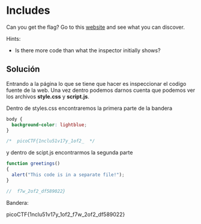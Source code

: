 # Includes
Can you get the flag? Go to this [website](http://saturn.picoctf.net:54634/) and see what you can discover.

Hints:
- Is there more code than what the inspector initially shows?

## Solución
Entrando a la página lo que se tiene que hacer es inspeccionar el codigo fuente de la web. Una vez dentro podemos darnos cuenta que podemos ver los archivos **style.css** y **script.js**.

Dentro de styles.css encontraremos la primera parte de la bandera
``` css
body {
  background-color: lightblue;
}

/*  picoCTF{1nclu51v17y_1of2_  */

```

y dentro de scipt.js encontrarmos la segunda parte

``` js
function greetings()
{
  alert("This code is in a separate file!");
}

//  f7w_2of2_df589022}
```

Bandera:

picoCTF{1nclu51v17y_1of2_f7w_2of2_df589022}